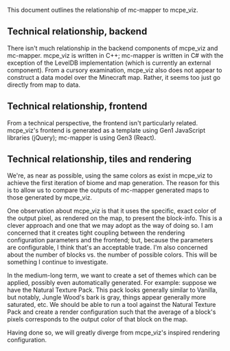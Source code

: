 This document outlines the relationship of mc-mapper to mcpe_viz.

## Technical relationship, backend

There isn't much relationship in the backend components of mcpe_viz and mc-mapper.  mcpe_viz is written in C++; mc-mapper is written in C# with the exception of the LevelDB implementation (which is currently an external component).  From a cursory examination, mcpe_viz also does not appear to construct a data model over the Minecraft map.  Rather, it seems too just go directly from map to data.

## Technical relationship, frontend

From a technical perspective, the frontend isn't particularly related.  mcpe_viz's frontend is generated as a template using Gen1 JavaScript libraries (jQuery); mc-mapper is using Gen3 (React).

## Technical relationship, tiles and rendering

We're, as near as possible, using the same colors as exist in mcpe_viz to achieve the first iteration of biome and map generation.  The reason for this is to allow us to compare the outputs of mc-mapper generated maps to those generated by mcpe_viz.

One observation about mcpe_viz is that it uses the specific, exact color of the output pixel, as rendered on the map, to present the block-info.  This is a clever approach and one that we may adopt as the way of doing so.  I am concerned that it creates tight coupling between the rendering configuration parameters and the frontend; but, because the parameters are configurable, I think that's an acceptable trade.  I'm also concerned about the number of blocks vs. the number of possible colors.  This will be something I continue to investigate.

In the medium-long term, we want to create a set of themes which can be applied, possibly even automatically generated.  For example: suppose we have the Natural Texture Pack.  This pack looks generally similar to Vanilla, but notably, Jungle Wood's bark is gray, things appear generally more saturated, etc.  We should be able to run a tool against the Natural Texture Pack and create a render configuration such that the average of a block's pixels corresponds to the output color of that block on the map.

Having done so, we will greatly diverge from mcpe_viz's inspired rendering configuration.
